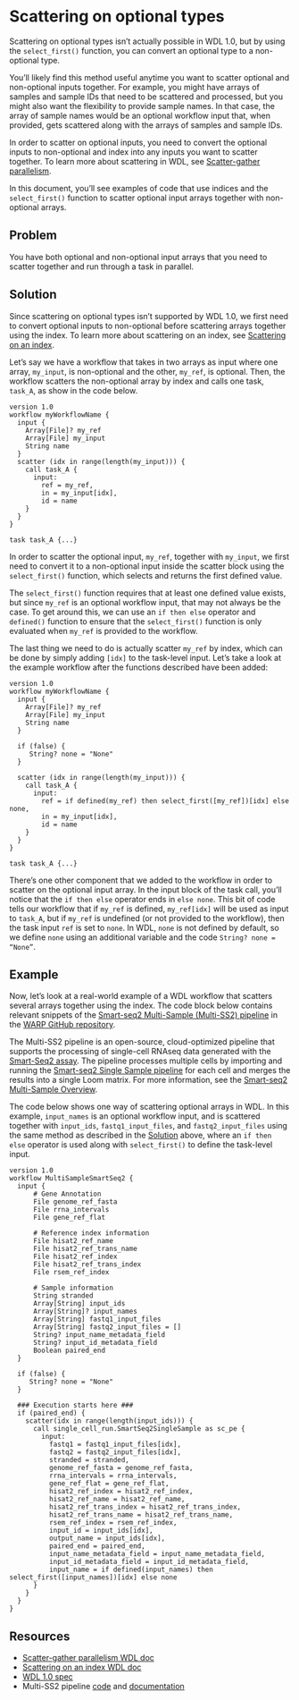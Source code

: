 # Scattering on optional types

Scattering on optional types isn’t actually possible in WDL 1.0, but by using the `select_first()` function, you can convert an optional type to a non-optional type.

You’ll likely find this method useful anytime you want to scatter optional and non-optional inputs together. For example, you might have arrays of samples and sample IDs that need to be scattered and processed, but you might also want the flexibility to provide sample names. In that case, the array of sample names would be an optional workflow input that, when provided, gets scattered along with the arrays of samples and sample IDs.

In order to scatter on optional inputs, you need to convert the optional inputs to non-optional and index into any inputs you want to scatter together. To learn more about scattering in WDL, see [Scatter-gather parallelism](ScatterGather_parallelism.md).

In this document, you’ll see examples of code that use indices and the `select_first()` function to scatter optional input arrays together with non-optional arrays.

## Problem

You have both optional and non-optional input arrays that you need to scatter together and run through a task in parallel.

## Solution

Since scattering on optional types isn’t supported by WDL 1.0, we first need to convert optional inputs to non-optional before scattering arrays together using the index. To learn more about scattering on an index, see [Scattering on an index](scattering_index.md).

Let’s say we have a workflow that takes in two arrays as input where one array, `my_input`, is non-optional and the other, `my_ref`, is optional. Then, the workflow scatters the non-optional array by index and calls one task, `task_A`, as show in the code below. 

```wdl
version 1.0
workflow myWorkflowName {
  input {
    Array[File]? my_ref
    Array[File] my_input
    String name
  }
  scatter (idx in range(length(my_input))) {
    call task_A {
      input: 
        ref = my_ref,
        in = my_input[idx],
        id = name     
    }
  }
}

task task_A {...}
```

In order to scatter the optional input, `my_ref`, together with `my_input`, we first need to convert it to a non-optional input inside the scatter block using the `select_first()` function, which selects and returns the first defined value. 

The `select_first()` function requires that at least one defined value exists, but since `my_ref` is an optional workflow input, that may not always be the case. To get around this, we can use an `if then else` operator and `defined()` function to ensure that the `select_first()` function is only evaluated when `my_ref` is provided to the workflow. 

The last thing we need to do is actually scatter `my_ref` by index, which can be done by simply adding `[idx]` to the task-level input. Let’s take a look at the example workflow after the functions described have been added:

```wdl
version 1.0
workflow myWorkflowName {
  input {
    Array[File]? my_ref
    Array[File] my_input
    String name
  }

  if (false) {
     String? none = "None"
  }

  scatter (idx in range(length(my_input))) {
    call task_A {
      input: 
        ref = if defined(my_ref) then select_first([my_ref])[idx] else none,
        in = my_input[idx],
        id = name     
    }
  }
}

task task_A {...}
```

There’s one other component that we added to the workflow in order to scatter on the optional input array. In the input block of the task call, you’ll notice that the `if then else` operator ends in `else none`. This bit of code tells our workflow that if `my_ref` is defined, `my_ref[idx]` will be used as input to `task_A`, but if `my_ref` is undefined (or not provided to the workflow), then the task input `ref` is set to `none`. In WDL, `none` is not defined by default, so we define `none` using an additional variable and the code `String? none = “None”`.

## Example

Now, let’s look at a real-world example of a WDL workflow that scatters several arrays together using the index. The code block below contains relevant snippets of the [Smart-seq2 Multi-Sample (Multi-SS2) pipeline](https://github.com/broadinstitute/warp/blob/master/pipelines/skylab/smartseq2_multisample/MultiSampleSmartSeq2.wdl) in the [WARP GitHub repository](https://github.com/broadinstitute/warp/tree/master).

The Multi-SS2 pipeline is an open-source, cloud-optimized pipeline that supports the processing of single-cell RNAseq data generated with the [Smart-Seq2 assay](https://www.illumina.com/science/sequencing-method-explorer/kits-and-arrays/smart-seq2.html). The pipeline processes multiple cells by importing and running the [Smart-seq2 Single Sample pipeline](https://github.com/broadinstitute/warp/blob/master/pipelines/skylab/smartseq2_single_sample/SmartSeq2SingleSample.wdl) for each cell and merges the results into a single Loom matrix. For more information, see the [Smart-seq2 Multi-Sample Overview](https://broadinstitute.github.io/warp/docs/Pipelines/Smart-seq2_Multi_Sample_Pipeline/README).

The code below shows one way of scattering optional arrays in WDL. In this example, `input_names` is an optional workflow input, and is scattered together with `input_ids`, `fastq1_input_files`, and `fastq2_input_files` using the same method as described in the [Solution](#solution) above, where an `if then else` operator is used along with `select_first()` to define the task-level input.

```wdl
version 1.0
workflow MultiSampleSmartSeq2 {
  input {
      # Gene Annotation
      File genome_ref_fasta
      File rrna_intervals
      File gene_ref_flat

      # Reference index information
      File hisat2_ref_name
      File hisat2_ref_trans_name
      File hisat2_ref_index
      File hisat2_ref_trans_index
      File rsem_ref_index

      # Sample information
      String stranded
      Array[String] input_ids
      Array[String]? input_names
      Array[String] fastq1_input_files
      Array[String] fastq2_input_files = []
      String? input_name_metadata_field
      String? input_id_metadata_field
      Boolean paired_end
  }

  if (false) {
     String? none = "None"
  }

  ### Execution starts here ###
  if (paired_end) {
    scatter(idx in range(length(input_ids))) {
      call single_cell_run.SmartSeq2SingleSample as sc_pe {
        input:
          fastq1 = fastq1_input_files[idx],
          fastq2 = fastq2_input_files[idx],
          stranded = stranded,
          genome_ref_fasta = genome_ref_fasta,
          rrna_intervals = rrna_intervals,
          gene_ref_flat = gene_ref_flat,
          hisat2_ref_index = hisat2_ref_index,
          hisat2_ref_name = hisat2_ref_name,
          hisat2_ref_trans_index = hisat2_ref_trans_index,
          hisat2_ref_trans_name = hisat2_ref_trans_name,
          rsem_ref_index = rsem_ref_index,
          input_id = input_ids[idx],
          output_name = input_ids[idx],
          paired_end = paired_end,
          input_name_metadata_field = input_name_metadata_field,
          input_id_metadata_field = input_id_metadata_field,
          input_name = if defined(input_names) then select_first([input_names])[idx] else none
      }
    }
  }
}
```

## Resources

- [Scatter-gather parallelism WDL doc](ScatterGather_parallelism.md)
- [Scattering on an index WDL doc](scattering_index.md)
- [WDL 1.0 spec](https://github.com/openwdl/wdl/blob/main/versions/1.0/SPEC.md)
- Multi-SS2 pipeline
  [code](https://github.com/broadinstitute/warp/blob/master/pipelines/skylab/smartseq2_multisample/MultiSampleSmartSeq2.wdl)
  and
  [documentation](https://broadinstitute.github.io/warp/docs/Pipelines/Smart-seq2_Multi_Sample_Pipeline/README)
